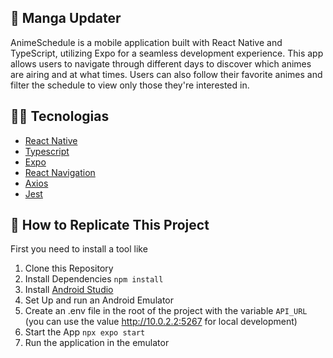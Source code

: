 ## :ledger: Manga Updater

AnimeSchedule is a mobile application built with React Native and TypeScript, utilizing Expo for a seamless development experience. This app allows users to navigate through different days to discover which animes are airing and at what times. Users can also follow their favorite animes and filter the schedule to view only those they're interested in.

## :man_technologist: Tecnologias

- [React Native](https://reactnative.dev/)
- [Typescript](https://www.typescriptlang.org/)
- [Expo](https://expo.dev/)
- [React Navigation](https://reactnavigation.org/)
- [Axios](https://axios-http.com/ptbr/docs/intro)
- [Jest](https://jestjs.io/)

## :dvd: How to Replicate This Project

First you need to install a tool like

1. Clone this Repository
2. Install Dependencies `npm install`
3. Install [Android Studio](https://developer.android.com/studio)
4. Set Up and run an Android Emulator
5. Create an .env file in the root of the project with the variable `API_URL` (you can use the value http://10.0.2.2:5267 for local development)
6. Start the App `npx expo start`
7. Run the application in the emulator
